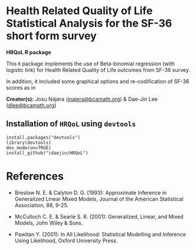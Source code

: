 # Health Related Quality of Life Statistical Analysis for the SF-36 short form survey

**HRQoL R package**

This `R` package implements the use of Beta-binomial regression (with logistic link) for Health Related Quality of Life outcomes from SF-36 survey.

In addition, it included some graphical options and re-codification of SF-36 scores as in 

**Creator(s):** Josu Nájera (<jnajera@bcamath.org>) & Dae-Jin Lee (<dlee@bcamath.org>)


## Installation of  `HRQoL` using `devtools`

```
install.packages("devtools")
library(devtools)
dev_mode(on=TRUE)
install_github("idaejin/HRQoL")
```



# References

* Breslow N. E. & Calyton D. G. (1993): Approximate Inference in Generalized Linear Mixed Models, Journal of the American Statistical Association, 88, 9-25.

* McCulloch C. E. & Searle S. R. (2001): Generalized, Linear, and Mixed Models, John Wiley & Sons.

* Pawitan Y. (2001): In All Likelihood: Statistical Modelling and Inference Using Likelihood, Oxford University Press.

